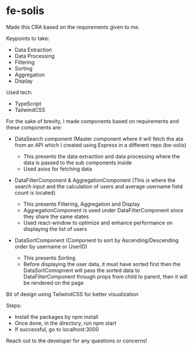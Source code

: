 # fe-solis

Made this CRA based on the requirements given to me.

Keypoints to take:
- Data Extraction
- Data Processing
- Filtering
- Sorting
- Aggregation
- Display

Used tech:
- TypeScript
- TailwindCSS

For the sake of brevity, I made components based on requirements and these components are:

- DataSearch component (Master component where it will fetch the ata from an API which I created using Express in a different repo (be-solis)
    - This presents the data extraction and data processing where the data is passed to the sub components inside
    - Used axios for fetching data

- DataFilterComponent & AggregationComponent (This is where the search input and the calculation of users and average username field count is located)
    - This presents Filtering, Aggregation and Display
    - AggregationComponent is used under DataFilterComponent since they share the same states
    - Used react-window to optimize and enhance performance on displaying the list of users
      
- DataSortComponent (Component to sort by Ascending/Descending order by username or UserID)
    - This presents Sorting
    - Before displaying the user data, it must have sorted first then the DataSortComopnent will pass the sorted data to DataFilterComponent through props from child to parent,
      then it will be rendered on the page

Bit of design using TailwindCSS for better visualization

Steps:

- Install the packages by npm install
- Once done, in the directory, run npm start
- If successful, go to localhost:3000

Reach out to the developer for any questions or concerns!


